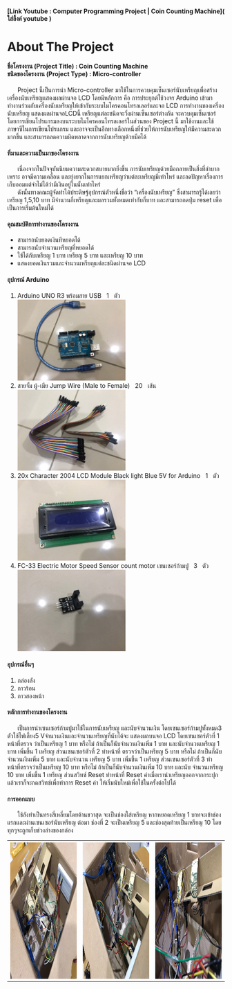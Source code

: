 <h4>[Link Youtube : Computer Programming Project | Coin Counting Machine]( ใส่ลิ้งค์ youtube )</h4>

# About The Project
<h4>ชื่อโครงงาน (Project Title) : Coin Counting Machine<br>ชนิดของโครงงาน (Project Type) : Micro-controller</h4>

<p>&nbsp;&nbsp;&nbsp;&nbsp;&nbsp;&nbsp;Project นี้เป็นการนำ Micro-controller มาใช้ในการควบคุมเซ็นเซอร์นับเหรียญเพื่อสร้างเครื่องนับเหรียญแสดงผลผ่านจอ LCD โดยมีหลักการ คือ การประยุกต์ใช้วงจร Arduino เข้ามาทำงานร่วมกับเครื่องนับเหรียญให้เข้ากับระบบไมโครคอนโทรลเลอร์และจอ LCD การทำงานของเครื่องนับเหรียญ แสดงผลผ่านจอLCDนี้ เหรียญแต่ละชนิดจะวิ่งผ่านเซ็นเซอร์ต่างกัน จะควบคุมเซ็นเซอร์โดยการเขียนโปรแกรมลงบนระบบไมโครคอนโทรลเลอร์ในส่วนของ Project นี้ มาใช้งานและใช้ภาษาซีในการเขียนโปรแกรม และอาจจะเป็นอีกทางเลือกหนึ่งที่ช่วยให้การนับเหรียญให้มีความสะดวกมากขึ้น และสามารถลดความผิดพลาดจากการนับเหรียญด้วยมือได้</p>

<h4>ที่มาและความเป็นมาของโครงงาน</h4>
<p>&nbsp;&nbsp;&nbsp;&nbsp;&nbsp;&nbsp;เนื่องจากในปัจจุบันนิยมความสะดวกสบายมากยิ่งขึ้น การนับเหรียญด้วยมือกลายเป็นสิ่งที่ลำบาก เพราะ อาจมีความเคลื่อน และยุ่งยากในการแยกเหรียญว่าแต่ละเหรียญมีเท่าไหร่ และลดปัญหาเรื่องการเก็บออมแต่จำไม่ได้ว่ามีเงินอยู่ในนั้นเท่าไหร่<br>&nbsp;&nbsp;&nbsp;&nbsp;&nbsp;&nbsp;ดังนั้นทางคณะผู้จัดทำได้ประดิษฐ์อุปกรณ์ตัวหนึ่งชื่อว่า “เครื่องนับเหรียญ” ซึ่งสามารถรู้ได้เลยว่าเหรียญ 1,5,10 บาท มีจำนวนกี่เหรียญและผลรวมทั้งหมดเท่ากับกี่บาท และสามารถกดปุ่ม reset เพื่อเป็นการเริ่มต้นใหม่ได้</p>

<h4>คุณสมบัติการทํางานของโครงงาน</h4>
<ul>
    <li>สามารถนับยอดเงินทีหยอดได้</li>
    <li>สามารถนับจํานวนเหรียญที่หยอดได้</li>
    <li>ใช้ได้กับเหรียญ 1 บาท เหรียญ 5 บาท และเหรียญ 10 บาท</li> 
    <li>แสดงยอดเงินรวมและจํานวนเหรียญแต่ละชนิดผ่านจอ LCD</li>
</ul>

<h4>อุปกรณ์ Arduino</h4>
<ol>
  <li>Arduino UNO R3 พร้อมสาย USB &nbsp;&nbsp;1 &nbsp;&nbsp;ตัว<br><img src="https://github.com/63070014/project-compro/blob/main/photo/29464_210504(1).jpg" width="250"></li>
  <li>สายจั้ม ผู้-เมีย Jump Wire (Male to Female) &nbsp;&nbsp;20 &nbsp;&nbsp;เส้น<br><img src="https://github.com/63070014/project-compro/blob/main/photo/29464_210504(2).jpg" width="250"></li>
  <li>20x Character 2004 LCD Module Black light Blue 5V for Arduino &nbsp;&nbsp;1 &nbsp;&nbsp;ตัว<br><img src="https://github.com/63070014/project-compro/blob/main/photo/29464_210504(3).jpg?raw=true" width="250"></li>
  <li>FC-33 Electric Motor Speed Sensor count motor เซนเซอร์ก้ามปู &nbsp;&nbsp;3 &nbsp;&nbsp;ตัว<br><img src="https://github.com/63070014/project-compro/blob/main/photo/29464_210504(4).jpg?raw=true" width="250"></li>
</ol>
<h4>อุปกรณ์อื่นๆ</h4>
<ol>
    <li>กล่องลัง</li>
    <li>กาวร้อน</li>
    <li>กาวสองหน้า</li>
</ol>

<h4>หลักการทํางานของโครงงาน</h4> 
<p>&nbsp;&nbsp;&nbsp;&nbsp;&nbsp;&nbsp;เป็นการนําเซนเซอร์ก้ามปูมาใช้ในการนับเหรียญ และนับจํานวนเงิน โดยเซนเซอร์ก้ามปูทั้งหมด3 ตัวใช้ไฟเลี้ยง5 Vจํานวนเงินและจํานวนเหรียญที่นับได้จะ แสดงผลบนจอ LCD โดยเซนเซอร์ตัวที่ 1 หน้าที่ตรวจ ว่าเป็นเหรียญ 1 บาท หรือไม่ ถ้าเป็นก็นับจํานวนเงินเพิ่ม 1 บาท และนับจํานวนเหรียญ 1 บาท เพิ่มขึ้น 1 เหรียญ ส่วนเซนเซอร์ตัวที่ 2 ทําหน้าที่ ตรวจว่าเป็นเหรียญ 5 บาท หรือไม่ ถ้าเป็นก็นับจํานวนเงินเพิ่ม 5 บาท และนับจํานวน เหรียญ 5 บาท เพิ่มขึ้น 1 เหรียญ ส่วนเซนเซอร์ตัวที่ 3 ทำหน้าที่ตรวจว่าเป็นเหรียญ 10 บาท หรือไม่ ถ้าเป็นก็นับจํานวนเงินเพิ่ม 10 บาท และนับ จํานวนเหรียญ 10 บาท เพิ่มขึ้น 1 เหรียญ ส่วนสวิทซ์ Reset ทําหน้าที่ Reset ค่าเมื่อเรานําเหรียญออกจากกระปุก แล้วเราก็จะกดสวิทซ์เพื่อทําการ Reset ค่า ให้เริ่มนับใหม่เพื่อใช้ในครั้งต่อไปได้</p>

<h4>การออกแบบ</h4>
<p>&nbsp;&nbsp;&nbsp;&nbsp;&nbsp;&nbsp;ใช้ลังทำเป็นทรงสี่เหลี่ยมโดยด้านขวาสุด จะเป็นช่องใส่เหรียญ หากหยอดเหรียญ 1 บาทจะเข้าช่องแรกและผ่านเซนเซอร์นับเหรียญ ต่อมา ช่องที่ 2 จะเป็นเหรียญ 5 และช่องสุดท้ายเป็นเหรียญ 10 โดย ทุกๆจะถูกเก็บช่วงล่างของกล่อง</p>
<center><table>
 <tr>
  <th><img src="https://github.com/63070014/project-compro/blob/main/photo/picture1.jpg?raw=true" height="315"></th>
  <th><img src="https://github.com/63070014/project-compro/blob/main/photo/picture2.jpg?raw=true" height="315"></th>
  <th><img src="https://github.com/63070014/project-compro/blob/main/photo/picture3.jpg?raw=true" height="315"></th>
 </tr>
 </table></center>
